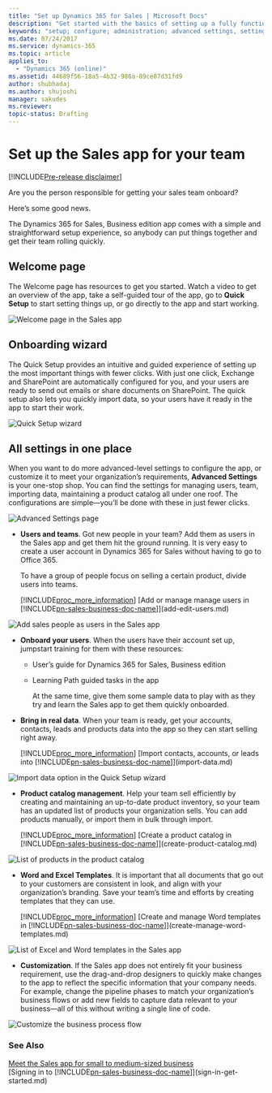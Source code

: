 ```yaml
---
title: "Set up Dynamics 365 for Sales | Microsoft Docs"
description: "Get started with the basics of setting up a fully functional app for your salespeople.  "
keywords: "setup; configure; administration; advanced settings, settings, quick setup"
ms.date: 07/24/2017
ms.service: dynamics-365
ms.topic: article
applies_to:
  - "Dynamics 365 (online)"
ms.assetid: 44689f56-18a5-4b32-986a-89ce07d31fd9
author: shubhadaj
ms.author: shujoshi
manager: sakudes
ms.reviewer: 
topic-status: Drafting
---
```


# Set up the Sales app for your team 

[!INCLUDE[Pre-release disclaimer](../includes/cc-beta-prerelease-disclaimer.md)]

Are you the person responsible for getting your sales team onboard?

Here’s some good news.

The Dynamics 365 for Sales, Business edition app comes with a simple and straightforward setup experience, so anybody can put things together and get their team rolling quickly.

## Welcome page

The Welcome page has resources to get you started. Watch a video to get an overview of the app, take a self-guided tour of the app, go to **Quick Setup** to start setting things up, or go directly to the app and start working.

![Welcome page in the Sales app](media/welcome-page-sales-app.png "Welcome page in the Sales app") 


## Onboarding wizard

 The Quick Setup provides an intuitive and guided experience of setting up the most important things with fewer clicks. With just one click, Exchange and SharePoint are automatically configured for you, and your users are ready to send out emails or share documents on SharePoint. The quick setup also lets you quickly import data, so your users have it ready in the app to start their work.

 ![Quick Setup wizard](media/quick-setup-wizard.png "Quick Setup wizard")  

## All settings in one place 

 When you want to do more advanced-level settings to configure the app, or customize it to meet your organization’s requirements, **Advanced Settings** is your one-stop shop. You can find the settings for managing users, team, importing data, maintaining a product catalog all under one roof. The configurations are simple—you’ll be done with these in just fewer clicks.

 ![Advanced Settings page](media/advanced-settings.png "Advanced Settings page")  

- **Users and teams**. Got new people in your team? Add them as users in the Sales app and get them hit the ground running. It is very easy to create a user account in Dynamics 365 for Sales without having to go to Office 365.

  To have a group of people focus on selling a certain product, divide users into teams. 
  
  [!INCLUDE[proc_more_information](../includes/proc-more-information.md)] [Add or manage manage users in [!INCLUDE[pn-sales-business-doc-name](../includes/pn-sales-business-doc-name.md)]](add-edit-users.md)

 ![Add sales people as users in the Sales app](media/add-new-user-dialog-box.png "Add sales people as users in the Sales app")  

- **Onboard your users**. When the users have their account set up, jumpstart training for them with these resources:

    -   User’s guide for Dynamics 365 for Sales, Business edition

    -   Learning Path guided tasks in the app

        At the same time, give them some sample data to play with as they try and learn the Sales app to get them quickly onboarded.

- **Bring in real data**. When your team is ready, get your accounts, contacts, leads and products data into the app so they can start selling right away.

  [!INCLUDE[proc_more_information](../includes/proc-more-information.md)] [Import contacts, accounts, or leads into [!INCLUDE[pn-sales-business-doc-name](../includes/pn-sales-business-doc-name.md)]](import-data.md)

 ![Import data option in the Quick Setup wizard](media/import-data-from-quick-setup.png "Import data option in the Quick Setup wizard")  

- **Product catalog management**. Help your team sell efficiently by creating and maintaining an up-to-date product inventory, so your team has an updated list of products your organization sells. You can add products manually, or import them in bulk through import.

  [!INCLUDE[proc_more_information](../includes/proc-more-information.md)] [Create a product catalog in [!INCLUDE[pn-sales-business-doc-name](../includes/pn-sales-business-doc-name.md)]](create-product-catalog.md)

 ![List of products in the product catalog](media/products-in-the-product-catalog.png "List of products in the product catalog")  

- **Word and Excel Templates**. It is important that all documents that go out to your customers are consistent in look, and align with your organization’s branding. Save your team’s time and efforts by creating templates that they can use.

  [!INCLUDE[proc_more_information](../includes/proc-more-information.md)] [Create and manage Word templates in [!INCLUDE[pn-sales-business-doc-name](../includes/pn-sales-business-doc-name.md)]](create-manage-word-templates.md)

 ![List of Excel and Word templates in the Sales app](media/excel-word-templates.png "List of Excel and Word templates in the Sales app")

- **Customization**. If the Sales app does not entirely fit your business requirement, use the drag-and-drop designers to quickly make changes to the app to reflect the specific information that your company needs. For example, change the pipeline phases to match your organization’s business flows or add new fields to capture data relevant to your business—all of this without writing a single line of code.

 ![Customize the business process flow](media/business-process-flow-customization.png "Customize the business process flow")  


### See Also
[Meet the Sales app for small to medium-sized business](introduction-dynamics-365-for-sales.md)  
[Signing in to [!INCLUDE[pn-sales-business-doc-name](../includes/pn-sales-business-doc-name.md)]](sign-in-get-started.md)  
